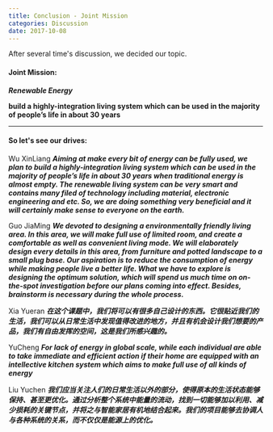 ```yaml
---
title: Conclusion - Joint Mission
categories: Discussion
date: 2017-10-08
---
```


After several time's discussion, we decided our topic.

#### Joint Mission: 

***Renewable Energy***

**build a highly-integration living system which can be used in the majority of people’s life in about 30 years**

---

#### So let's see our drives:

Wu XinLiang 
***Aiming at make every bit of energy can be fully used, we plan to build a highly-integration living system which can be used in the majority of people’s life in about 30 years when traditional energy is almost empty. The renewable living system can be very smart and contains many filed of technology including material, electronic engineering and etc. So, we are doing something very beneficial and it will certainly make sense to everyone on the earth.***


Guo JiaMing
***We devoted to designing a environmentally friendly living area. In this area, we will make full use of limited room, and create a comfortable as well as convenient living mode. We will elaborately design every details in this area, from furniture and potted landscape to a small plug base. Our aspiration is to reduce the consumption of energy while making people live a better life. What we have to explore is designing the optimum solution, which will spend us much time on on-the-spot investigation before our plans coming into effect. Besides, brainstorm is necessary during the whole process.***


Xia Yueran
***在这个课题中，我们将可以有很多自己设计的东西。它很贴近我们的生活，我们可以从日常生活中发现值得改进的地方，并且有机会设计我们想要的产品，我们有自由发挥的空间，这是我们所感兴趣的。***


YuCheng
***For lack of energy in global scale, while each individual are able to take immediate and efficient action if their home are equipped with an intellective kitchen system which aims to make full use of all kinds of energy***


Liu Yuchen
***我们应当关注人们的日常生活以外的部分，使得原本的生活状态能够保持、甚至更优化。通过分析整个系统中能量的流动，找到一切能够加以利用、减少损耗的关键节点，并将之与智能家居有机地结合起来。我们的项目能够去协调人与各种系统的关系，而不仅仅是能源上的优化。***